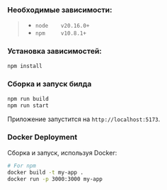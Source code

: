 ### Необходимые зависимости:

> - `node    v20.16.0+`
> - `npm     v10.8.1+`

### Установка зависимостей:

```bash
npm install
```

### Сборка и запуск билда

```bash
npm run build
npm run start
```

Приложение запустится на `http://localhost:5173`.

### Docker Deployment

Сборка и запуск, используя Docker:

```bash
# For npm
docker build -t my-app .
docker run -p 3000:3000 my-app
```
